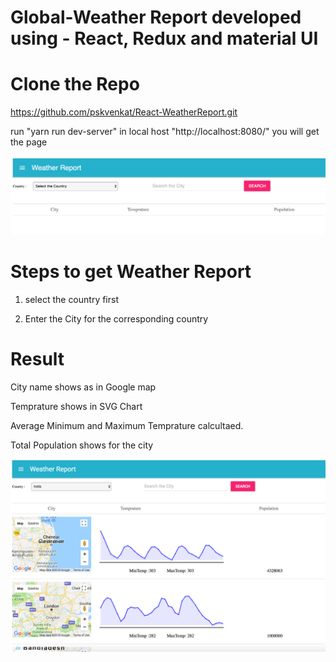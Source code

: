 # Global-Weather Report developed using - React, Redux and material UI

# Clone the Repo 
https://github.com/pskvenkat/React-WeatherReport.git

run "yarn run dev-server" in local host "http://localhost:8080/" you will get the page


![On Page load screen](Weather-report-openpage.png " open screen")


# Steps to get Weather Report

1. select the country first 

2. Enter the City for the corresponding country

# Result

City name shows as in Google map

Temprature shows in SVG Chart

Average Minimum and Maximum Temprature calcultaed.

Total Population shows for the city

![Result Page](Weather-report-page.png "result Screen")
